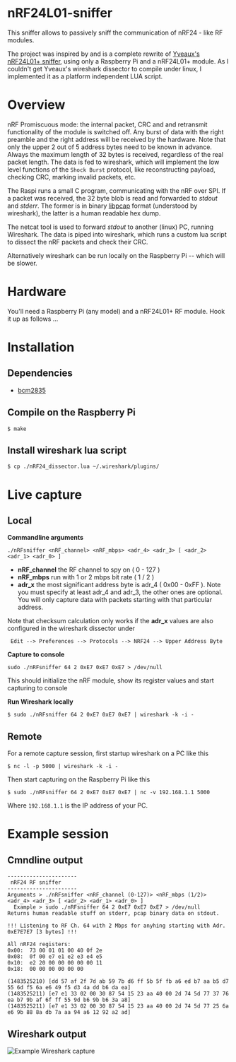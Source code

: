 # nRF24L01-sniffer

This sniffer allows to passively sniff the communication of nRF24 - like RF modules.

The project was inspired by and is a complete rewrite of [Yveaux's nRF24L01+ sniffer](http://yveaux.blogspot.com/2014/07/nrf24l01-sniffer-part-1.html), using only a Raspberry Pi and a nRF24L01+ module. As I couldn't get Yveaux's wireshark dissector to compile under linux, I implemented it as a platform independent LUA script.

# Overview

nRF Promiscuous mode: the internal packet, CRC and and retransmit functionality of the module is switched off. Any burst of data with the right preamble and the right address will be received by the hardware. Note that only the upper 2 out of 5 address bytes need to be known in advance. Always the maximum length of 32 bytes is received, regardless of the real packet length. The data is fed to wireshark, which will implement the low level functions of the `Shock Burst` protocol, like reconstructing payload, checking CRC, marking invalid packets, etc.

The Raspi runs a small C program, communicating with the nRF over SPI. If a packet was received, the 32 byte blob is read and forwarded to _stdout_ and _stderr_. The former is in binary [libpcap](https://wiki.wireshark.org/Development/LibpcapFileFormat) format (understood by wireshark), the latter is a human readable hex dump.

The netcat tool is used to forward _stdout_ to another (linux) PC, running Wireshark. The data is piped into wireshark, which runs a custom lua script to dissect the nRF packets and check their CRC.

Alternatively wireshark can be run locally on the Raspberry Pi -- which will be slower.

# Hardware

You'll need a Raspberry Pi (any model) and a nRF24L01+ RF module. Hook it up as follows ...

# Installation

## Dependencies

  * [bcm2835](http://www.airspayce.com/mikem/bcm2835/)

## Compile on the Raspberry Pi
    
    $ make
    
## Install wireshark lua script

    $ cp ./nRF24_dissector.lua ~/.wireshark/plugins/
    
# Live capture

## Local

__Commandline arguments__

    ./nRFsniffer <nRF_channel> <nRF_mbps> <adr_4> <adr_3> [ <adr_2> <adr_1> <adr_0> ]

 * __nRF_channel__  the RF channel to spy on ( 0 - 127 )
 * __nRF_mbps__ run with 1 or 2 mbps bit rate ( 1 / 2 )
 * __adr_x__ the most significant address byte is adr_4 ( 0x00 - 0xFF ). Note you must specify at least adr_4 and adr_3, the other ones are optional. You will only capture data with packets starting with that particular address. 
 
 Note that checksum calculation only works if the __adr_x__ values are also configured in the wireshark dissector under
 
     Edit --> Preferences --> Protocols --> NRF24 --> Upper Address Byte

__Capture to console__

    sudo ./nRFsniffer 64 2 0xE7 0xE7 0xE7 > /dev/null

This should initialize the nRF module, show its register values and start capturing to console

__Run Wireshark locally__

    $ sudo ./nRFsniffer 64 2 0xE7 0xE7 0xE7 | wireshark -k -i -

## Remote

For a remote capture session, first startup wireshark on a PC like this

    $ nc -l -p 5000 | wireshark -k -i -
    
Then start capturing on the Raspberry Pi like this

    $ sudo ./nRFsniffer 64 2 0xE7 0xE7 0xE7 | nc -v 192.168.1.1 5000
    
Where `192.168.1.1` is the IP address of your PC.

# Example session

## Cmndline output

    ----------------------
     nRF24 RF sniffer
    ----------------------
    Arguments > ./nRFsniffer <nRF_channel (0-127)> <nRF_mbps (1/2)> <adr_4> <adr_3> [ <adr_2> <adr_1> <adr_0> ] 
      Example > sudo ./nRFsniffer 64 2 0xE7 0xE7 0xE7 > /dev/null 
    Returns human readable stuff on stderr, pcap binary data on stdout.

    !!! Listening to RF Ch. 64 with 2 Mbps for anyhing starting with Adr. 0xE7E7E7 [3 bytes] !!!

    All nRF24 registers:
    0x00:  73 00 01 01 00 40 0f 2e 
    0x08:  0f 00 e7 e1 e2 e3 e4 e5 
    0x10:  e2 20 00 00 00 00 00 11 
    0x18:  00 00 00 00 00 00 

    (1483525210) [dd 57 af 2f 7d ab 59 7b d6 ff 5b 5f fb a6 ed b7 aa b5 d7 55 6d f5 6a e6 49 f5 d3 4a dd b6 da ea]
    (1483525211) [e7 e1 33 02 00 30 87 54 15 23 aa 40 00 2d 74 5d 77 37 76 ea b7 9b af 6f ff 55 9d b6 9b b6 3a a8]
    (1483525211) [e7 e1 33 02 00 30 87 54 15 23 aa 40 00 2d 74 5d 77 25 6a e6 9b 88 8a db 7a aa 94 a6 12 92 a2 ad]


## Wireshark output

![Example Wireshark capture](https://github.com/yetifrisstlama/nRF24L01-sniffer/raw/master/nrf_ws.png)


